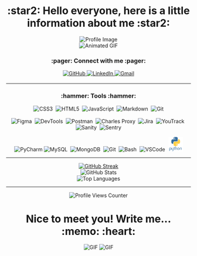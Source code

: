 <!-- Main Title -->
<h1 align="center">:star2: Hello everyone, here is a little information about me :star2:</h1>

<!-- Profile Header Images -->
<div id="header" align="center">
    <img src="https://drive.google.com/uc?export=download&confirm=no_antivirus&id=1C0B-FO2O4rx_9wctam-Nfm-r63BXJhuv" alt="Profile Image"/>
</div>
<div id="header" align="center">
    <img src="https://media.giphy.com/media/Aa3k6VDl2EDauCyE6U/giphy.gif" width="300" alt="Animated GIF"/>  
</div>

<!-- Connect With Me Section -->
<h3 align="center">:pager: Connect with me :pager:</h3>
<div align="center">
    <a href="https://github.com/chabanova-ekaterina" target="_blank">
        <img src="https://drive.google.com/uc?export=download&confirm=no_antivirus&id=13hhL9bLUOIWBKQ48YdlJdryhbpYaDGKE" alt="GitHub" style="margin-bottom: 5px;" />
    </a>
    <a href="https://linkedin.com/in/ekaterina-chabanova/" target="_blank">
        <img src="https://drive.google.com/uc?export=download&confirm=no_antivirus&id=1ytKqYCGmV7kUCD1JCPfTmSBSb-1u3T8Z" alt="LinkedIn" style="margin-bottom: 5px;" />
    </a>
    <a href="mailto:chabanova.ca@gmail.com" target="_blank">
        <img src="https://drive.google.com/uc?export=download&confirm=no_antivirus&id=1t3kMiH3SWm3wJYc6FeDmrgO80CpKaOCe" alt="Gmail" style="margin-bottom: 5px;" />
    </a>
    <!-- Uncomment to add Facebook link -->
    <!--
    <a href="https://www.facebook.com/chabanovaekaterina/" target="_blank">
        <img src="https://drive.google.com/uc?export=download&confirm=no_antivirus&id=1pdIdzSmi8fV2XIaJEyz3LwdKDaIK4Jps" alt="Facebook" style="margin-bottom: 5px;" />
    </a>
    -->
</div>

---

<!-- Tools Section -->
<h3 align="center">:hammer: Tools :hammer:</h3>
<div align="center">
    <!-- First Row -->
    <img src="https://drive.google.com/uc?export=download&confirm=no_antivirus&id=1xr_h9yg6-ZmftS_UPwg11sYQquvK4-0t" title="CSS3" alt="CSS3" width="40" height="40"/>&nbsp;
    <img src="https://drive.google.com/uc?export=download&confirm=no_antivirus&id=1N_kMTKkw-EMrdpKwri54SKRmNotLEEH2" title="HTML5" alt="HTML5" width="40" height="40"/>&nbsp;
    <img src="https://drive.google.com/uc?export=download&confirm=no_antivirus&id=1OggP9DdM0zLIRX2L3ok7WzX-SXLow6oi" title="JavaScript" alt="JavaScript" width="40" height="40"/>&nbsp;
    <img src="https://drive.google.com/uc?export=download&confirm=no_antivirus&id=1S6y0VMyMyUM3Vnk9dc-70Jh-GiWo5EK8" title="Markdown" alt="Markdown" width="60" height="40"/>&nbsp;
    <img src="https://drive.google.com/uc?export=download&confirm=no_antivirus&id=1bT8xerzZ_L4P9KnG-pPrs8VNYfLfH_Xk" title="Git" alt="Git" width="40" height="40"/>
    <br><br>
<!-- Second Row -->
    <img src="https://cdn.jsdelivr.net/gh/devicons/devicon/icons/figma/figma-original.svg" title="Figma" alt="Figma" width="40" height="40"/>&nbsp;
    <img src="https://d33wubrfki0l68.cloudfront.net/38b5c953a4667366685d55db55d057c86db1fc54/a0fdc/static/acae6b24d940347661ca901ea07f47c1/chrome-dev-logo-icon.png" title="DevTools" alt="DevTools" width="40" height="40"/>&nbsp;
    <img src="https://www.svgrepo.com/show/354202/postman-icon.svg" title="Postman" alt="Postman" width="40" height="40"/>&nbsp;
    <img src="https://cdn.icon-icons.com/icons2/3053/PNG/512/charles_proxy_macos_bigsur_icon_190302.png" title="Charles Proxy" alt="Charles Proxy" width="40" height="40"/>&nbsp;
    <img src="https://cdn.jsdelivr.net/gh/devicons/devicon/icons/jira/jira-original.svg" title="Jira" alt="Jira" width="40" height="40"/>&nbsp;
    <img src="https://upload.wikimedia.org/wikipedia/commons/thumb/8/8d/YouTrack_Icon.svg/1024px-YouTrack_Icon.svg.png" title="YouTrack" alt="YouTrack" width="40" height="40"/>&nbsp;
    <img src="https://cdn.worldvectorlogo.com/logos/sanity.svg" title="Sanity" alt="Sanity" width="40" height="40"/>&nbsp;
    <img src="https://cdn.worldvectorlogo.com/logos/sentry-3.svg" title="Sentry" alt="Sentry" width="40" height="40"/>
    <br><br>
<!-- Third Row -->
        <img src="https://cdn.jsdelivr.net/gh/devicons/devicon/icons/pycharm/pycharm-original.svg" title="PyCharm" alt="PyCharm" width="40" height="40"/>
    <img src="https://cdn.jsdelivr.net/gh/devicons/devicon/icons/mysql/mysql-original.svg" title="MySQL" alt="MySQL" width="40" height="40"/>&nbsp;
    <img src="https://cdn.jsdelivr.net/gh/devicons/devicon/icons/mongodb/mongodb-original.svg" title="MongoDB" alt="MongoDB" width="40" height="40"/>&nbsp;
    <img src="https://cdn.jsdelivr.net/gh/devicons/devicon/icons/git/git-original.svg" title="Git" alt="Git" width="40" height="40"/>&nbsp;
    <img src="https://upload.wikimedia.org/wikipedia/commons/thumb/4/4b/Bash_Logo_Colored.svg/1024px-Bash_Logo_Colored.svg.png" title="Bash" alt="Bash" width="40" height="40"/>&nbsp;
    <img src="https://cdn.jsdelivr.net/gh/devicons/devicon/icons/vscode/vscode-original.svg" title="VSCode" alt="VSCode" width="40" height="40"/>&nbsp;
    <img src="https://raw.githubusercontent.com/devicons/devicon/master/icons/python/python-original-wordmark.svg" title="Python" alt="Python" width="40" height="40"/>
</div>

---

<!-- GitHub Streak Stats -->
<div align="center">
    <a href="https://git.io/streak-stats">
        <img src="http://github-readme-streak-stats.herokuapp.com?user=chabanova-ekaterina&theme=midnight-purple&border_radius=8&date_format=j%20M%5B%20Y%5D&mode=weekly" alt="GitHub Streak"/>
    </a>
</div>

<!-- GitHub Stats -->
<div align="center">
    <img src="https://github-readme-stats.vercel.app/api?username=chabanova-ekaterina&show_icons=true&theme=midnight-purple" alt="GitHub Stats"/>
</div>

<!-- Top Languages -->
<div align="center">
    <img src="https://github-readme-stats.vercel.app/api/top-langs/?username=chabanova-ekaterina&layout=compact&theme=midnight-purple" alt="Top Languages"/>
</div>

---

<!-- Profile Views Counter -->
<div align="center">
    <img src="https://komarev.com/ghpvc/?username=chabanova-ekaterina&&style=flat-square" width="180" height="35" alt="Profile Views Counter"/>
</div>

<!-- Closing Section -->
<h1 align="center">Nice to meet you! Write me... :memo: :heart:</h1>
<div id="header" align="center">
    <img src="https://media.giphy.com/media/W55aS2VNgtUWLAij2S/giphy.gif" width="300" alt="GIF"/>  
    <img src="https://media.giphy.com/media/v1.Y2lkPTc5MGI3NjExZTMwMzJiZmE0MzU5YmJjNjc4MjU3OWU1Mzg2YjNlMTk4ZTBhNDNkNCZjdD1n/JPgbkckJHW1vSWknU5/giphy.gif" width="300" alt="GIF"/>  
</div>

